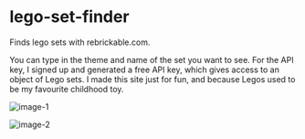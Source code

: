 # lego-set-finder
Finds lego sets with rebrickable.com.

You can type in the theme and name of the set you want to see. For the API key, I signed up and generated a free API key, which gives access to an object of Lego sets.
I made this site just for fun, and because Legos used to be my favourite childhood toy.

![image-1](https://user-images.githubusercontent.com/97064249/156676434-c82ad124-c662-4b2c-bce7-c2f57f744c7d.png)

![image-2](https://user-images.githubusercontent.com/97064249/156676528-7f086995-70d0-4088-b076-7e63eb4edd95.png)

